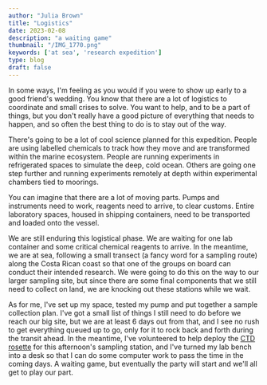 ```yaml
---
author: "Julia Brown"
title: "Logistics"
date: 2023-02-08
description: "a waiting game"
thumbnail: "/IMG_1770.png"
keywords: ['at sea', 'research expedition']
type: blog
draft: false
---
```


In some ways, I'm feeling as you would if you were to show up early to a good friend's wedding. You know that there are a lot of logistics to coordinate and small crises to solve. You want to help, and to be a part of things, but you don't really have a good picture of everything that needs to happen, and so often the best thing to do is to stay out of the way.

There's going to be a lot of cool science planned for this expedition. People are using labelled chemicals to track how they move and are transformed within the marine ecosystem. People are running experiments in refrigerated spaces to simulate the deep, cold ocean. Others are going one step further and running experiments remotely at depth within experimental chambers tied to moorings.

You can imagine that there are a lot of moving parts. Pumps and instruments need to work, reagents need to arrive, to clear customs. Entire laboratory spaces, housed in shipping containers, need to be transported   and loaded onto the vessel.

We are still enduring this logistical phase. We are waiting for one lab container and some critical chemical reagents to arrive. In the meantime, we are at sea, following a small transect (a fancy word for a sampling route) along the Costa Rican coast so that one of the groups on board can conduct their intended research. We were going to do this on the way to our larger sampling site, but since there are some final components that we still need to collect on land, we are knocking out these stations while we wait.

As for me, I've set up my space, tested my pump and put together a sample collection plan. I've got a small list of things I still need to do before we reach our big site, but we are at least 6 days out from that, and I see no rush to get everything queued up to go, only for it to rock back and forth during the transit ahead. In the meantime, I've volunteered to help deploy the [CTD rosette](https://en.wikipedia.org/wiki/Rosette_sampler) for this afternoon's sampling station, and I've turned my lab bench into a desk so that I can do some computer work to pass the time in the coming days. A waiting game, but eventually the party will start and we'll all get to play our part.
